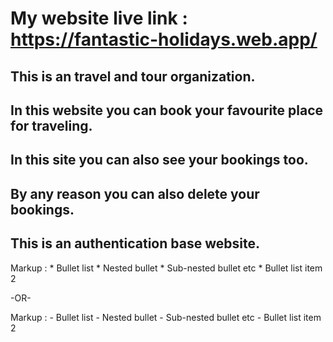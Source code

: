 # My website live link : https://fantastic-holidays.web.app/

## This is an travel and tour organization.
## In this website you can book your favourite place for traveling.
## In this site you can also see your bookings too.
## By any reason you can also delete your bookings.
## This is an authentication base website.

 Markup : * Bullet list
              * Nested bullet
                  * Sub-nested bullet etc
          * Bullet list item 2

-OR-

 Markup : - Bullet list
              - Nested bullet
                  - Sub-nested bullet etc
          - Bullet list item 2 
